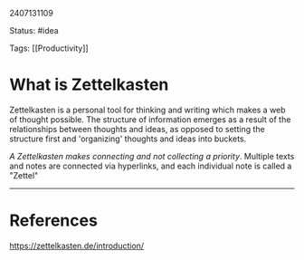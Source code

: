 2407131109

Status: #idea

Tags: [[Productivity]] 

# What is Zettelkasten

Zettelkasten is a personal tool for thinking and writing which makes a web of thought possible. The structure of information emerges as a result of the relationships between thoughts and ideas, as opposed to setting the structure first and 'organizing' thoughts and ideas into buckets.

_A Zettelkasten makes connecting and not collecting a priority_. Multiple texts and notes are connected via hyperlinks, and  each individual note is called a "Zettel"




---
# References
https://zettelkasten.de/introduction/
